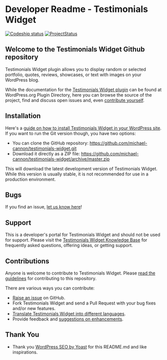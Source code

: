 # Developer Readme - Testimonials Widget

[![Codeship status](https://www.codeship.io/projects/b5524630-43f6-0131-3b4d-76a8e32a74d4/status)](https://www.codeship.io/projects/10739)
[![ProjectStatus](http://stillmaintained.com/michael-cannon/testimonials-widget.png)](http://stillmaintained.com/michael-cannon/testimonials-widget)

## Welcome to the Testimonials Widget Github repository

Testimonials Widget plugin allows you to display random or selected portfolio, quotes, reviews, showcases, or text with images on your WordPress blog.

While the documentation for the [Testimonials Widget plugin](http://wordpress.org/plugins/testimonials-widget/) can be found at WordPress.org Plugin Directory, here you can browse the source of the project, find and discuss open issues and, even [contribute yourself](https://github.com/michael-cannon/testimonials-widget/blob/master/CONTRIBUTING.md).

## Installation

Here's a [guide on how to install Testimonials Widget in your WordPress site](http://wordpress.org/plugins/testimonials-widget/installation/). If you want to run the Git version though, you have two options:

* You can clone the GitHub repository: https://github.com/michael-cannon/testimonials-widget.git
* Download it directly as a ZIP file: https://github.com/michael-cannon/testimonials-widget/archive/master.zip

This will download the latest development version of Testimonials Widget. While this version is usually stable, it is not recommended for use in a production environment.

## Bugs

If you find an issue, [let us know here](https://github.com/michael-cannon/testimonials-widget/issues/new)!

## Support

This is a developer's portal for Testimonials Widget and should not be used for support. Please visit the [Testimonials Widget Knowledge Base](https://aihrus.zendesk.com/categories/20104507) for frequently asked questions, offering ideas, or getting support.

## Contributions

Anyone is welcome to contribute to Testimonials Widget. Please [read the guidelines](https://github.com/michael-cannon/testimonials-widget/blob/master/CONTRIBUTING.md) for contributing to this repository.

There are various ways you can contribute:

* [Raise an issue](https://github.com/michael-cannon/testimonials-widget/issues) on GitHub.
* Fork Testimonials Widget and send a Pull Request with your bug fixes and/or new features.
* [Translate Testimonials Widget into different languages](https://aihrus.zendesk.com/entries/23691557).
* Provide feedback and [suggestions on enhancements](https://github.com/michael-cannon/testimonials-widget/issues?direction=desc&labels=Enhancement&page=1&sort=created&state=open).

## Thank You

* Thank you [WordPress SEO by Yoast](https://github.com/jdevalk/wordpress-seo/blob/master/README.md) for this README.md and like inspirations.
